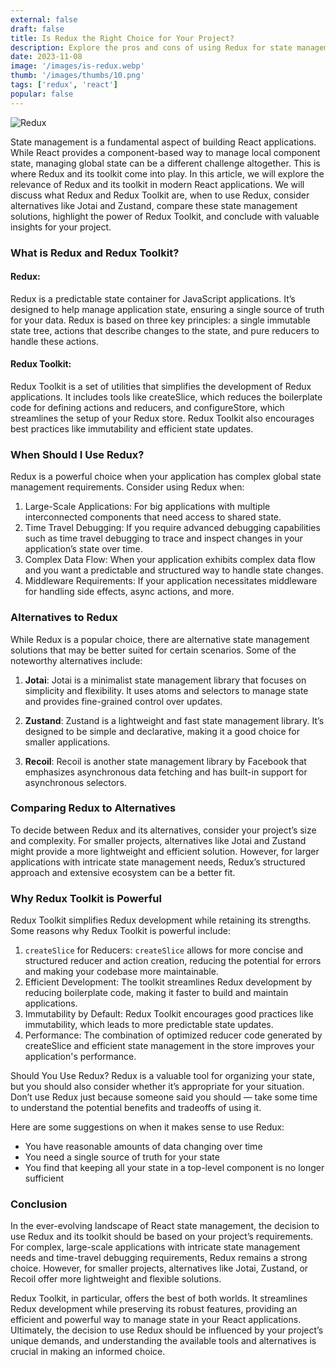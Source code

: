 ```yaml
---
external: false
draft: false
title: Is Redux the Right Choice for Your Project?
description: Explore the pros and cons of using Redux for state management in your web development projects.
date: 2023-11-08
image: '/images/is-redux.webp'
thumb: '/images/thumbs/10.png'
tags: ['redux', 'react']
popular: false
---
```


![Redux](/images/is-redux.webp)

State management is a fundamental aspect of building React applications. While React provides a component-based way to manage local component state, managing global state can be a different challenge altogether. This is where Redux and its toolkit come into play. In this article, we will explore the relevance of Redux and its toolkit in modern React applications. We will discuss what Redux and Redux Toolkit are, when to use Redux, consider alternatives like Jotai and Zustand, compare these state management solutions, highlight the power of Redux Toolkit, and conclude with valuable insights for your project.

### What is Redux and Redux Toolkit?

#### Redux:

Redux is a predictable state container for JavaScript applications. It’s designed to help manage application state, ensuring a single source of truth for your data. Redux is based on three key principles: a single immutable state tree, actions that describe changes to the state, and pure reducers to handle these actions.

#### Redux Toolkit:

Redux Toolkit is a set of utilities that simplifies the development of Redux applications. It includes tools like createSlice, which reduces the boilerplate code for defining actions and reducers, and configureStore, which streamlines the setup of your Redux store. Redux Toolkit also encourages best practices like immutability and efficient state updates.

### When Should I Use Redux?

Redux is a powerful choice when your application has complex global state management requirements. Consider using Redux when:

1. Large-Scale Applications: For big applications with multiple interconnected components that need access to shared state.
2. Time Travel Debugging: If you require advanced debugging capabilities such as time travel debugging to trace and inspect changes in your application’s state over time.
3. Complex Data Flow: When your application exhibits complex data flow and you want a predictable and structured way to handle state changes.
4. Middleware Requirements: If your application necessitates middleware for handling side effects, async actions, and more.

### Alternatives to Redux

While Redux is a popular choice, there are alternative state management solutions that may be better suited for certain scenarios. Some of the noteworthy alternatives include:

1. **Jotai**:
Jotai is a minimalist state management library that focuses on simplicity and flexibility. It uses atoms and selectors to manage state and provides fine-grained control over updates.

2. **Zustand**:
Zustand is a lightweight and fast state management library. It’s designed to be simple and declarative, making it a good choice for smaller applications.

3. **Recoil**:
Recoil is another state management library by Facebook that emphasizes asynchronous data fetching and has built-in support for asynchronous selectors.

### Comparing Redux to Alternatives

To decide between Redux and its alternatives, consider your project’s size and complexity. For smaller projects, alternatives like Jotai and Zustand might provide a more lightweight and efficient solution. However, for larger applications with intricate state management needs, Redux’s structured approach and extensive ecosystem can be a better fit.

### Why Redux Toolkit is Powerful

Redux Toolkit simplifies Redux development while retaining its strengths. Some reasons why Redux Toolkit is powerful include:

1. `createSlice` for Reducers: `createSlice` allows for more concise and structured reducer and action creation, reducing the potential for errors and making your codebase more maintainable.
2. Efficient Development: The toolkit streamlines Redux development by reducing boilerplate code, making it faster to build and maintain applications.
3. Immutability by Default: Redux Toolkit encourages good practices like immutability, which leads to more predictable state updates.
4. Performance: The combination of optimized reducer code generated by createSlice and efficient state management in the store improves your application's performance.

Should You Use Redux?​
Redux is a valuable tool for organizing your state, but you should also consider whether it’s appropriate for your situation. Don’t use Redux just because someone said you should — take some time to understand the potential benefits and tradeoffs of using it.

Here are some suggestions on when it makes sense to use Redux:

- You have reasonable amounts of data changing over time
- You need a single source of truth for your state
- You find that keeping all your state in a top-level component is no longer sufficient

### Conclusion
In the ever-evolving landscape of React state management, the decision to use Redux and its toolkit should be based on your project’s requirements. For complex, large-scale applications with intricate state management needs and time-travel debugging requirements, Redux remains a strong choice. However, for smaller projects, alternatives like Jotai, Zustand, or Recoil offer more lightweight and flexible solutions.

Redux Toolkit, in particular, offers the best of both worlds. It streamlines Redux development while preserving its robust features, providing an efficient and powerful way to manage state in your React applications. Ultimately, the decision to use Redux should be influenced by your project’s unique demands, and understanding the available tools and alternatives is crucial in making an informed choice.